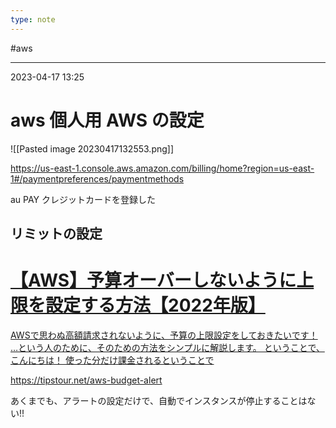 ```yaml
---
type: note
---
```


#aws

---
2023-04-17  13:25

# aws  個人用 AWS の設定

![[Pasted image 20230417132553.png]]

https://us-east-1.console.aws.amazon.com/billing/home?region=us-east-1#/paymentpreferences/paymentmethods

au PAY クレジットカードを登録した

## リミットの設定

<div class="rich-link-card-container"><a class="rich-link-card" href="https://tipstour.net/aws-budget-alert" target="_blank">
	<div class="rich-link-image-container">
		<div class="rich-link-image" style="background-image: url('https://i0.wp.com/tipstour.net/wp-content/uploads/AWS_BudgetAlert_2020-08-21.jpg?fit=1000%2C700&ssl=1')">
	</div>
	</div>
	<div class="rich-link-card-text">
		<h1 class="rich-link-card-title">【AWS】予算オーバーしないように上限を設定する方法【2022年版】</h1>
		<p class="rich-link-card-description">
		AWSで思わぬ高額請求されないように、予算の上限設定をしておきたいです！ …という人のために、そのための方法をシンプルに解説します。 ということで、こんにちは！ 使った分だけ課金されるということで
		</p>
		<p class="rich-link-href">
		https://tipstour.net/aws-budget-alert
		</p>
	</div>
</a></div>

あくまでも、アラートの設定だけで、自動でインスタンスが停止することはない!!




